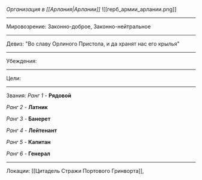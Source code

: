 *Организация в [[Арлания|Арлании]]*
![[герб_армии_арлании.png]]
______
Мировозрение: Законно-доброе, Законно-нейтральное 
_____
Девиз: "Во славу Орлиного Пристола, и да хранят нас его крылья"
____
Убеждения: 

_______
Цели: 
______
Звания:
*Ранг 1* - **Рядовой**

*Ранг 2* - **Латник**

*Ранг 3* - **Банерет**

*Ранг 4* - **Лейтенант**

*Ранг 5* - **Капитан**

*Ранг 6* - **Генерал** 

______
Локации: [[Цитадель Стражи Портового Гринворта]], 
